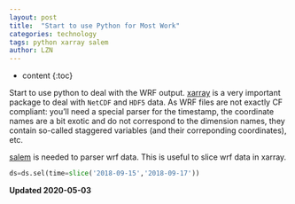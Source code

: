 ```yaml
---
layout: post
title:  "Start to use Python for Most Work"
categories: technology
tags: python xarray salem  
author: LZN
---
```


* content
{:toc}

Start to use python to deal with the WRF output. [xarray](http://xarray.pydata.org/en/stable/index.html) is a very important package to deal with `NetCDF` and `HDF5` data.
As WRF files are not exactly CF compliant: you’ll need a special parser for the timestamp, the coordinate names are a bit exotic and do not correspond to the dimension names, they contain so-called staggered variables (and their correponding coordinates), etc.

[salem](https://salem.readthedocs.io/en/latest/wrf.html) is needed to parser wrf data. This is useful to slice wrf data in xarray.

```python
ds=ds.sel(time=slice('2018-09-15','2018-09-17'))
```

**Updated 2020-05-03**


